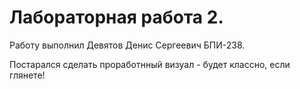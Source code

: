 # Лабораторная работа 2. 

Работу выполнил Девятов Денис Сергеевич БПИ-238.

Постарался сделать проработнный визуал - будет классно, если глянете!
